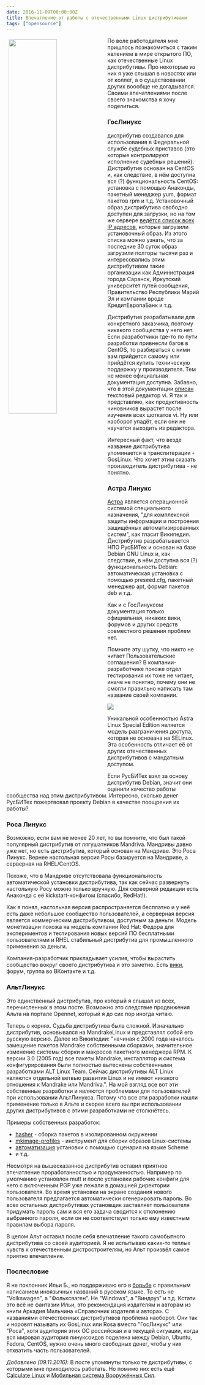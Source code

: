 ```yaml
---
date: 2016-11-09T00:00:00Z
title: Впечатление от работы с отечественными Linux дистрибутивами
tags: ["opensource"]
---
```


<img src="/images/soviet-tux.png" height="50%" style="float:left" vspace="5" hspace="6">
По воле работодателя мне пришлось познакомиться с таким явлением в мире
открытого ПО, как отечественные Linux дистрибутивы. Про некоторые из них я уже
слышал в новостях или от коллег, а о существовании других воообще не
догадывался. Своими впечатлениями после своего знакомства я хочу поделиться.

### ГосЛинукс

дистрибутив создавался для использования в Федеральной службе судебных приставов
(это которые контролируют исполнение судебных решений). Дистрибутив основан на
CentOS и, как следствие, в нём доступна вся (?) функциональность CentOS:
установка с помощью Анаконды, пакетный менеджер yum, формат пакетов rpm и т.д.
Установочный образ дистрибутива свободно доступен для загрузки, но на том же
сервере [ведётся список всех IP адресов](http://fap.fssprus.ru/stat/), которые
загрузили установочный образ. Из этого списка можно узнать, что за последние 30
суток образ загрузили полторы тысячи раз и интересовались этим дистрибутивом
такие организации как Администрация города Саранск, Иркутский университет путей
сообщения, Правительство Республики Марий Эл и компании вроде КредитЕвропаБанк и
т.д.

Дистрибутив разрабатывали для конкретного заказчика, поэтому никакого сообщества
у него нет. Если разработчики где-то по пути разработки привнесли багов в
CentOS, то разбираться с ними вам прийдется самому или прийдётся купить
техническую поддержку у производителя. Тем не менее официальная документация
доступна. Забавно, что в этой документации [описан](http://fap.fssprus.ru/goslinux_fssp/6/docs/IC1/%D0%F3%EA%EE%E2%EE%E4%F1%F2%E2%EE%20%E0%E4%EC%E8%ED%E8%F1%F2%F0%E0%F2%EE%F0%E0%20-%20%CE%D1%20%D2%C4%20%C0%C8%D1%20%D4%D1%D1%CF%20%D0%EE%F1%F1%E8%E8.pdf)
текстовый редактор vi. Я так и представляю, как продуктивность чиновников
вырастет после изучения всех шоткатов vi. Ну или наоборот упадёт, если они не
научатся выходить из редактора.

Интересный факт, что везде название дистрибутива упоминается в транслитерации -
GosLinux. Что хочет этим сказать производитель дистрибутива - не понятно.

###	Астра Линукс

[Астра](http://astra-linux.ru/) является операционной системой специального
назначения, "для комплексной защиты информации и построения защищённых
автоматизированных систем", как гласит Википедия. Дистрибутив разрабатывается
НПО РусБИТех и основан на базе Debian GNU Linux и, как следствие, в нём доступна
вся (?) функциональность Debian: автоматическая установка с помощью preseed.cfg,
пакетный менеджер apt, формат пакетов deb и т.д.

Как и с ГосЛинуксом документация только официальная, никаких вики, форумов и
других средств совместного решения проблем нет.

Помните эту шутку, что никто не читает Пользовательские соглашения? В
компании-разработчике похоже отдел тестирования их тоже не читает, иначе не
понятно, почему они не смогли правильно написать там название своей компании.

<img src="/images/astra-eula.png" align="center">

<!--
Я долго пытался найти какую-то информацию об автоматической установке
дистрибутива. Нашёл я её на сайте [Лаборатории 50](http://lab50.net/),
компании, которая связана с Астрой только тем, что тестируют свои продукты на
совместимость с этим дистрибутивом. Но им в отличие от компании-разработчика
было не лень сделать плейбук на Ансибл, который конфигурирует сервисы для
разворачивания этого дистрибутива на физические машины.
-->

Уникальной особенностью Astra Linux Special Edition является модель
разграничения доступа, которая не основана на SELinux. Эта особенность отличает
её от других отечественных дистрибутивов с мандатным доступом.

Если РусБИТех взял за основу дистрибутив Debian, значит они оценили качество
работы сообщества над этим дистрибутивом. Интересно, сколько денег РусБИТех
пожертвовал проекту Debian в качестве поощрения их работы?

### Роса Линукс

Возможно, если вам не менее 20 лет, то вы помните, что был такой популярный
дистрибутив от лягушатников Mandriva. Мандривы давно уже нет, но есть
дистрибутив, который основан на Мандриве. Это Роса Линукс. Вернее настольная
версия Росы базируется на Мандриве, а серверная на RHEL/CentOS.

Похоже, что в Мандриве отсутствовала функциональность автоматической установки
дистрибутива, так как сейчас развернуть настольную Росу можно только вручную.
Для серверной редакции есть Анаконда с её kickstart-конфигом (спасибо, RedHat!).

Как я понял, настольная версия распространяется бесплатно и у неё есть даже
небольшое сообщество пользователей, а серверная версия является коммерческим
дистрибутивом, доступным за деньги. Модель монетизации похожа на модель компании
Red Hat: Федора для экспериментов и тестирования новых версий ПО бесплатными
пользователями и RHEL стабильный дистрибутив для промышленного применения за
деньги.

Компания-разработчик прикладывает усилия, чтобы вырастить сообщество вокруг
своего дистрибутива и это заметно. Есть
[вики](http://wiki.rosalab.ru/ru/index.php/%D0%97%D0%B0%D0%B3%D0%BB%D0%B0%D0%B2%D0%BD%D0%B0%D1%8F_%D1%81%D1%82%D1%80%D0%B0%D0%BD%D0%B8%D1%86%D0%B0),
форум, группа во ВКонтакте и т.д.

### АльтЛинукс

Это единственный дистрибутив, про который я слышал из всех, перечисленных в этом
посте. Возможно это следствие продвижения Альта на портале Opennet, который
я до сих пор иногда читаю.

Теперь о корнях. Судьба дистрибутива была сложной. Изначально дистрибутив,
основывался на MandrakeLinux и представлял собой его русскую версию. Далее из
Википедии: "начиная с 2000 года началось замещение пакетов Mandrake собственными
сборками, значительное изменение системы сборки и макросов пакетного менеджера
RPM. К версии 3.0 (2005 год) все пакеты Mandrake, инсталлятор и система
конфигурирования были полностью вытеснены собственными разработками ALT Linux
Team. Сейчас дистрибутивы ALT Linux являются отдельной ветвью развития Linux и
не имеют никакого отношения к Mandrake или Mandriva.". На мой взгляд все вот эти
собственные разработки и являются проблемами для пользователей при использовании
АльтЛинукса. Потому что все эти разработки нашли применение только в Альте и
скорее всего вы при использовании других дистрибутивов с этими разработками не
столкнётесь.

Примеры собственных разработок:

* [hasher](https://www.altlinux.org/Hasher) - сборка пакетов в изолированном окружении
* [mkimage-profiles](https://www.altlinux.org/Mkimage) - инструмент для сборки образов Linux-системы
* [автоматизация](https://www.altlinux.org/Autoinstall) установки с помощью сценария на языке Scheme
* и т.д.

Несмотря на вышесказанное дистрибутив оставил приятное впечатление
проработанностью и продуманностью. Например по умолчанию установлен mutt и после
установки рабочие конфиги для него с включенным PGP уже лежали в домашней
директории пользователя. Во время установки на экране создания нового
пользователя предлагается автоматически сгенерировать пароль. Во всех остальных
дистрибутивах установщик заставляет пользователя придумать пароль сам и вся его
задача сводится к отклонению выбранного пароля, если он не соответствует только
ему известным правилам выбора пароля.

В целом Альт оставил после себя впечатление такого самобытного дистрибутива со
своей аудиторией. Я не испытываю каких-то теплых чувств к отечественным
дистростроителям, но Альт произвёл самое приятно впечатление.


### Послесловие

Я не поклонник Ильи Б., но поддерживаю его в
[борьбе](http://ilyabirman.ru/meanwhile/2008/09/23/1/) с правильным написанием
иноязычных названий в русском языке. То есть не "Volkswagen", а "Фольксваген".
Не "Windows", а "Виндоуз" и т.д. Кстати это всё не фантазии Ильи, это
рекомендация издателям и авторам из книги Аркадия Мильчина «Справочник издателя
и автора». С названиями отечественных дистрибутивов проблема наоборот. Они так и
норовят называть их GosLinux или Rosa вместо "ГосЛинукс" или "Роса", хотя
аудитория этих ОС российская и в текущей ситуации, когда вся мировая аудитория
линуксоидов поделена между Debian, Ubuntu, Fedora, CentOS, нужно очень много
свободных денег, чтобы у них отхватить часть пользователей.

*Добавлено (09.11.2016)*: В посте упомянуты только те дистрибутивы, с которыми
мне приходилось работать. Но помимо них есть ещё [Calculate Linux](https://ru.wikipedia.org/wiki/Calculate_Linux) и [Мобильная система Вооружённых Сил](https://ru.wikipedia.org/wiki/%D0%9C%D0%BE%D0%B1%D0%B8%D0%BB%D1%8C%D0%BD%D0%B0%D1%8F_%D1%81%D0%B8%D1%81%D1%82%D0%B5%D0%BC%D0%B0_%D0%92%D0%BE%D0%BE%D1%80%D1%83%D0%B6%D1%91%D0%BD%D0%BD%D1%8B%D1%85_%D0%A1%D0%B8%D0%BB).
